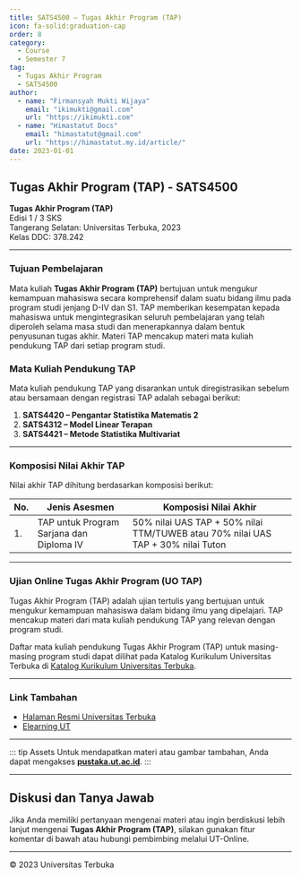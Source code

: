 ```yaml
---
title: SATS4500 – Tugas Akhir Program (TAP)
icon: fa-solid:graduation-cap
order: 8
category:
  - Course
  - Semester 7
tag:
  - Tugas Akhir Program
  - SATS4500
author:
  - name: "Firmansyah Mukti Wijaya"
    email: "ikimukti@gmail.com"
    url: "https://ikimukti.com"
  - name: "Himastatut Docs"
    email: "himastatut@gmail.com"
    url: "https://himastatut.my.id/article/"
date: 2023-01-01
---
```


## Tugas Akhir Program (TAP) - SATS4500

**Tugas Akhir Program (TAP)**  
Edisi 1 / 3 SKS  
Tangerang Selatan: Universitas Terbuka, 2023  
Kelas DDC: 378.242

---

### Tujuan Pembelajaran

Mata kuliah **Tugas Akhir Program (TAP)** bertujuan untuk mengukur kemampuan mahasiswa secara komprehensif dalam suatu bidang ilmu pada program studi jenjang D-IV dan S1. TAP memberikan kesempatan kepada mahasiswa untuk mengintegrasikan seluruh pembelajaran yang telah diperoleh selama masa studi dan menerapkannya dalam bentuk penyusunan tugas akhir. Materi TAP mencakup materi mata kuliah pendukung TAP dari setiap program studi.

### Mata Kuliah Pendukung TAP
Mata kuliah pendukung TAP yang disarankan untuk diregistrasikan sebelum atau bersamaan dengan registrasi TAP adalah sebagai berikut:
1. **SATS4420 – Pengantar Statistika Matematis 2**
2. **SATS4312 – Model Linear Terapan**
3. **SATS4421 – Metode Statistika Multivariat**

---

### Komposisi Nilai Akhir TAP

Nilai akhir TAP dihitung berdasarkan komposisi berikut:

| No.  | Jenis Asesmen                  | Komposisi Nilai Akhir     |
|------|---------------------------------|---------------------------|
| 1.   | TAP untuk Program Sarjana dan Diploma IV | 50% nilai UAS TAP + 50% nilai TTM/TUWEB atau 70% nilai UAS TAP + 30% nilai Tuton |

---

### Ujian Online Tugas Akhir Program (UO TAP)

Tugas Akhir Program (TAP) adalah ujian tertulis yang bertujuan untuk mengukur kemampuan mahasiswa dalam bidang ilmu yang dipelajari. TAP mencakup materi dari mata kuliah pendukung TAP yang relevan dengan program studi. 

Daftar mata kuliah pendukung Tugas Akhir Program (TAP) untuk masing-masing program studi dapat dilihat pada Katalog Kurikulum Universitas Terbuka di [Katalog Kurikulum Universitas Terbuka](https://www.ut.ac.id/katalog).

---

### Link Tambahan

- [Halaman Resmi Universitas Terbuka](https://www.ut.ac.id)
- [Elearning UT](http://elearning.ut.ac.id)

---

::: tip Assets
Untuk mendapatkan materi atau gambar tambahan, Anda dapat mengakses **[pustaka.ut.ac.id](https://pustaka.ut.ac.id)**.
:::

---

## Diskusi dan Tanya Jawab

Jika Anda memiliki pertanyaan mengenai materi atau ingin berdiskusi lebih lanjut mengenai **Tugas Akhir Program (TAP)**, silakan gunakan fitur komentar di bawah atau hubungi pembimbing melalui UT-Online.

---

<footer>
  <p>© 2023 Universitas Terbuka</p>
</footer>


<GitContributors />
<GitChangelog />